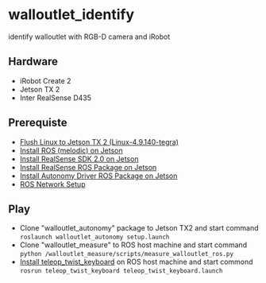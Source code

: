 # walloutlet_identify
identify walloutlet with RGB-D camera and iRobot

## Hardware
- iRobot Create 2
- Jetson TX 2
- Inter RealSense D435

## Prerequiste
- [Flush Linux to Jetson TX 2 (Linux-4.9.140-tegra)](https://docs.nvidia.com/sdk-manager/install-with-sdkm-jetson/index.html) 
- [Install ROS (melodic) on Jetson](http://wiki.ros.org/melodic/Installation/Ubuntu)
- [Install RealSense SDK 2.0 on Jetson](https://www.jetsonhacks.com/2018/04/25/now-cuda-intel-realsense-d400-cameras-nvidia-jetson-tx/)
- [Install RealSense ROS Package on Jetson](https://github.com/IntelRealSense/realsense-ros)
- [Install Autonomy Driver ROS Package on Jetson](https://github.com/AutonomyLab/create_autonomy)
- [ROS Network Setup](http://wiki.ros.org/ROS/NetworkSetup)

## Play
- Clone "walloutlet_autonomy" package to Jetson TX2 and start command `roslaunch walloutlet_autonomy setup.launch`
- Clone "walloutlet_measure" to ROS host machine and start command `python /walloutlet_measure/scripts/measure_walloutlet_ros.py`
- [Install teleop_twist_keyboard](http://wiki.ros.org/teleop_twist_keyboard) on ROS host machine and start commond `rosrun teleop_twist_keyboard teleop_twist_keyboard.launch` 
